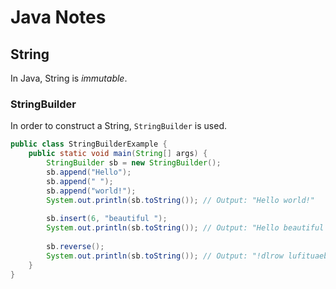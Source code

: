 # Java Notes

## String
In Java, String is *immutable*.

### StringBuilder
In order to construct a String, ```StringBuilder``` is used.

```java
public class StringBuilderExample {
    public static void main(String[] args) {
        StringBuilder sb = new StringBuilder();
        sb.append("Hello");
        sb.append(" ");
        sb.append("world!");
        System.out.println(sb.toString()); // Output: "Hello world!"
         
        sb.insert(6, "beautiful ");
        System.out.println(sb.toString()); // Output: "Hello beautiful world!"
         
        sb.reverse();
        System.out.println(sb.toString()); // Output: "!dlrow lufituaeb olleH"
    }
}
```